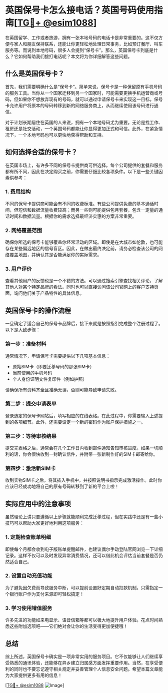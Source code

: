 # 英国保号卡怎么接电话？英国号码使用指南[[TG💪+ @esim1088](https://t.me/s/esim1088)]

在英国留学、工作或者旅游，拥有一张本地号码的电话卡是非常重要的。这不仅方便与家人和朋友保持联系，还能让你更轻松地处理日常事务，比如预订餐厅、叫车服务等。而说到本地号码，很多人会提到“保号卡”。那么，英国保号卡到底是什么？它如何帮助我们接打电话呢？本文将为你详细解答这些问题。

## 什么是英国保号卡？

首先，我们需要明确什么是“保号卡”。简单来说，保号卡是一种保留原有手机号码的服务工具。当你从一个国家迁移到另一个国家时，可能需要更换手机运营商或号码，但如果你不想放弃现有的号码，就可以通过申请保号卡来实现这一目标。保号卡允许用户将原本的号码转移到新的网络服务商上，从而继续使用该号码进行通信。

对于计划长期居住在英国的人来说，拥有一个本地号码尤为重要。无论是找工作、租房还是社交活动，一个英国号码都能让你显得更加正式和可信。此外，在紧急情况下，一个本地号码也可以更快地获得帮助和支持。

## 如何选择合适的保号卡？

在英国市场上，有许多不同的保号卡提供商可供选择。每个公司提供的套餐和服务都有所不同，因此在决定购买之前，你需要仔细比较各项条件。以下是一些关键因素供参考：

### 1. 费用结构

不同的保号卡提供商可能会有不同的收费标准。有些公司提供免费的基本通话时间，但短信和数据流量收费较高；而另一些则可能提供包月套餐，包含一定量的通话时间和数据流量。根据你的需求选择最经济实惠的方案非常重要。

### 2. 网络覆盖范围

确保你所选的保号卡能够覆盖你经常活动的区域。即使是在大城市如伦敦，也可能存在某些偏远地区的信号盲区。因此，在做出最终决定前，请务必检查该公司的网络覆盖地图，并确认其是否能满足你的实际需求。

### 3. 用户评价

查看其他用户的反馈也是一个不错的方法。可以通过搜索引擎查找相关评论，了解其他人对某个特定品牌的看法。同时也可以直接访问该公司官网上的客户支持页面，询问他们关于产品特性的具体信息。

## 英国保号卡的操作流程

一旦确定了适合自己的保号卡品牌后，接下来就是按照指引完成整个注册过程了。以下是大致步骤：

### 第一步：准备材料

通常情况下，申请保号卡需要提供以下几项基本信息：
- 原始SIM卡（即要迁移号码的那张SIM卡）
- 当前使用的手机号码
- 个人身份证明文件复印件（例如护照）

请确保所有资料齐全且准确无误，否则可能导致申请失败。

### 第二步：提交申请表单

登录选定的保号卡网站后，填写相应的在线表格。在此过程中，你需要输入上述提到的各项细节。此外，还需要设定一个新的密码作为账户保护措施之一。

### 第三步：等待审核结果

提交完表格之后，通常会在几个工作日内收到邮件通知告知审核进度。如果一切顺利的话，你会很快收到一封确认信件，并附带一张新制作好的SIM卡邮寄给你。

### 第四步：激活新SIM卡

收到实物SIM卡之后，将其插入手机中，并按照说明书指示完成激活操作。此时你应该已经成功地将自己的原有号码转移到了新的平台上啦！

## 实际应用中的注意事项

虽然理论上讲只要遵循以上步骤就能顺利完成迁移过程，但在实践中还是有一些小技巧可以帮助大家更好地利用这项服务：

### 1. 定期检查账单明细

即使每个月都会收到电子版账单提醒邮件，也建议偶尔手动登陆官网浏览一下详细记录。这样不仅可以及时发现异常消费情况，还可以借此机会评估当前套餐是否仍然适合自己。

### 2. 设置自动充值功能

为了避免因欠费而导致服务中断，可以提前设置好定期自动扣款机制。只需指定一个银行账户作为支付来源即可轻松搞定！

### 3. 学习使用增值服务

许多先进的功能如来电显示、语音信箱等都可以极大地提升用户体验。花点时间熟悉这些附加选项吧——它们绝对会让你的生活变得更加便捷哦！

## 总结

综上所述，英国保号卡确实是一项非常实用的服务项目。它不仅能够让人们继续享受熟悉的通讯体验，还能够在异乡建立归属感方面发挥重要作用。当然，在享受便利的同时也不要忘记遵守相关规定并妥善管理个人信息安全问题。希望本篇文章能为大家提供更多有用的信息！

[[TG💪+ @esim1088](https://t.me/s/esim1088) ![Image](https://i.postimg.cc/4NQfJmqS/Snipaste-2025-05-13-00-14-12.png)]